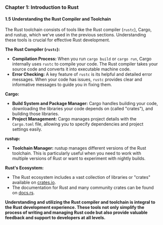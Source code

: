 ### Chapter 1: Introduction to Rust

#### 1.5 Understanding the Rust Compiler and Toolchain

The Rust toolchain consists of tools like the Rust compiler (`rustc`), Cargo, and rustup, which we've used in the previous sections. Understanding these tools is crucial for effective Rust development.

**The Rust Compiler (`rustc`):**

- **Compilation Process:** When you run `cargo build` or `cargo run`, Cargo internally uses `rustc` to compile your code. The Rust compiler takes your source code and converts it into executable machine code.
- **Error Checking:** A key feature of `rustc` is its helpful and detailed error messages. When your code has issues, `rustc` provides clear and informative messages to guide you in fixing them.

**Cargo:**

- **Build System and Package Manager:** Cargo handles building your code, downloading the libraries your code depends on (called "crates"), and building those libraries.
- **Project Management:** Cargo manages project details with the `Cargo.toml` file, allowing you to specify dependencies and project settings easily.

**rustup:**

- **Toolchain Manager:** rustup manages different versions of the Rust toolchain. This is particularly useful when you need to work with multiple versions of Rust or want to experiment with nightly builds.

**Rust's Ecosystem:**

- The Rust ecosystem includes a vast collection of libraries or "crates" available on [crates.io](https://crates.io/).
- The documentation for Rust and many community crates can be found on [docs.rs](https://docs.rs/).

**Understanding and utilizing the Rust compiler and toolchain is integral to the Rust development experience. These tools not only simplify the process of writing and managing Rust code but also provide valuable feedback and support to developers at all levels.**
